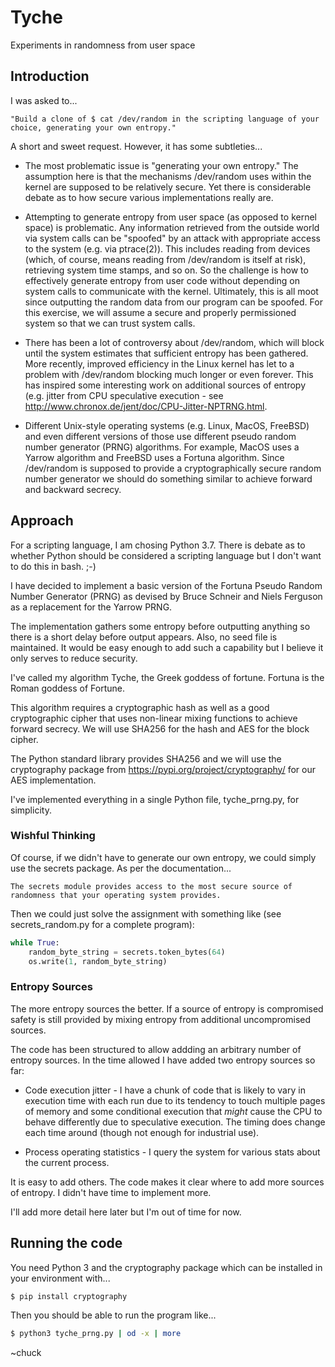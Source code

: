 # Tyche
Experiments in randomness from user space

## Introduction
I was asked to...

```
"Build a clone of $ cat /dev/random in the scripting language of your choice, generating your own entropy."
```

A short and sweet request. However, it has some subtleties...

* The most problematic issue is "generating your own entropy." The
  assumption here is that the mechanisms /dev/random uses within the
  kernel are supposed to be relatively secure. Yet there is considerable
  debate as to how secure various implementations really are.

* Attempting to generate entropy from user space (as opposed to kernel
  space) is problematic.  Any information retrieved from the outside
  world via system calls can be "spoofed" by an attack with
  appropriate access to the system (e.g. via ptrace(2)). This includes
  reading from devices (which, of course, means reading from
  /dev/random is itself at risk), retrieving system time stamps, and
  so on. So the challenge is how to effectively generate entropy from
  user code without depending on system calls to communicate with the
  kernel. Ultimately, this is all moot since outputting the random
  data from our program can be spoofed. For this exercise, we will
  assume a secure and properly permissioned system so that we can
  trust system calls.

* There has been a lot of controversy about /dev/random, which will
  block until the system estimates that sufficient entropy has been
  gathered. More recently, improved efficiency in the Linux kernel has
  let to a problem with /dev/random blocking much longer or even
  forever. This has inspired some interesting work on additional
  sources of entropy (e.g. jitter from CPU speculative execution - see
  http://www.chronox.de/jent/doc/CPU-Jitter-NPTRNG.html.

* Different Unix-style operating systems (e.g. Linux, MacOS, FreeBSD)
  and even different versions of those use different pseudo random
  number generator (PRNG) algorithms. For example, MacOS uses a Yarrow
  algorithm and FreeBSD uses a Fortuna algorithm. Since /dev/random
  is supposed to provide a cryptographically secure random number
  generator we should do something similar to achieve forward and
  backward secrecy.

## Approach

For a scripting language, I am chosing Python 3.7. There is debate as
to whether Python should be considered a scripting language but I
don't want to do this in bash. ;-)

I have decided to implement a basic version of the Fortuna Pseudo
Random Number Generator (PRNG) as devised by Bruce Schneir and Niels
Ferguson as a replacement for the Yarrow PRNG.

The implementation gathers some entropy before outputting anything so
there is a short delay before output appears. Also, no seed file is
maintained. It would be easy enough to add such a capability but I
believe it only serves to reduce security.

I've called my algorithm Tyche, the Greek goddess of fortune. Fortuna
is the Roman goddess of Fortune.

This algorithm requires a cryptographic hash as well as a good
cryptographic cipher that uses non-linear mixing functions to achieve
forward secrecy. We will use SHA256 for the hash and AES for the block
cipher.

The Python standard library provides SHA256 and we will use the
cryptography package from https://pypi.org/project/cryptography/ for
our AES implementation.

I've implemented everything in a single Python file, tyche_prng.py,
for simplicity.

### Wishful Thinking

Of course, if we didn't have to generate our own entropy, we could
simply use the secrets package. As per the documentation...

```
The secrets module provides access to the most secure source of randomness that your operating system provides.
```

Then we could just solve the assignment with something like (see
secrets_random.py for a complete program):

```python
while True:
    random_byte_string = secrets.token_bytes(64)
    os.write(1, random_byte_string)
```

### Entropy Sources

The more entropy sources the better. If a source of entropy is compromised
safety is still provided by mixing entropy from additional uncompromised
sources.

The code has been structured to allow addding an arbitrary number of
entropy sources. In the time allowed I have added two entropy sources
so far:

* Code execution jitter - I have a chunk of code that is likely to
  vary in execution time with each run due to its tendency to touch
  multiple pages of memory and some conditional execution that *might*
  cause the CPU to behave differently due to speculative
  execution. The timing does change each time around (though not
  enough for industrial use).

* Process operating statistics - I query the system for various stats
  about the current process.

It is easy to add others. The code makes it clear where to add more
sources of entropy. I didn't have time to implement more.

I'll add more detail here later but I'm out of time for now.

## Running the code

You need Python 3 and the cryptography package which can be installed
in your environment with...

```bash
$ pip install cryptography
```

Then you should be able to run the program like...

```bash
$ python3 tyche_prng.py | od -x | more
```

~chuck